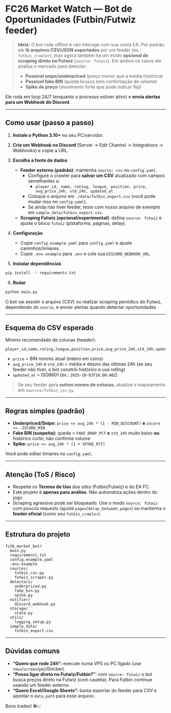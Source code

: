 
# FC26 Market Watch — Bot de Oportunidades (Futbin/Futwiz feeder)

> **Ideia:** O bot roda offline e não interage com sua conta EA.
> Por padrão ele **lê arquivos CSV/JSON exportados** por um feeder (ex.: `futbin_crawler`),
> mas agora também há um modo **opcional de scraping direto no Futwiz** (`source: futwiz`).
> Em ambos os casos ele analisa o mercado para detectar:
> - **Possível snipe/underpriced** (preço menor que a média histórica)
> - **Possível fake BIN** (queda brusca sem confirmação de volume)
> - **Spike de preço** (movimento forte que pode indicar flip)

Ele roda em loop 24/7 (enquanto o processo estiver ativo) e **envia alertas para um Webhook do Discord**.

---

## Como usar (passo a passo)

1) **Instale o Python 3.10+** no seu PC/servidor.

2) **Crie um Webhook no Discord** (Server → Edit Channel → Integrations → Webhooks) e copie a URL.

3) **Escolha a fonte de dados**
   - **Feeder externo (padrão)**: mantenha `source: csv` no `config.yaml`.
     - Configure o crawler para **salvar um CSV** atualizado com campos semelhantes a:
       - `player_id, name, rating, league, position, price, avg_price_24h, std_24h, updated_at`
     - Coloque o arquivo em `./data/futbin_export.csv` (você pode mudar isso no `config.yaml`).
     - Se ainda não tiver feeder, teste com nosso arquivo de exemplo em `sample_data/futbin_export.csv`.
   - **Scraping Futwiz (opcional/experimental)**: defina `source: futwiz` e ajuste o bloco `futwiz` (plataforma, páginas, delay).

4) **Configuração**
   - Copie `config.example.yaml` para `config.yaml` e ajuste caminhos/limiares.
   - Copie `.env.example` para `.env` e cole sua `DISCORD_WEBHOOK_URL`.

5) **Instalar dependências**
```bash
pip install -r requirements.txt
```

6) **Rodar**
```bash
python main.py
```
O bot vai assistir o arquivo (CSV) ou realizar scraping periódico do Futwiz, dependendo do `source`, e enviar alertas quando detectar oportunidades.

---

## Esquema do CSV esperado
Mínimo recomendado de colunas (header):
```
player_id,name,rating,league,position,price,avg_price_24h,std_24h,updated_at
```
- `price` = BIN mínimo atual (inteiro em coins)
- `avg_price_24h` e `std_24h` = média e desvio das últimas 24h (se seu feeder não tiver, o bot constrói histórico e usa rolling)
- `updated_at` = ISO8601 (ex.: `2025-10-03T16:00:00Z`)

> Se seu feeder gera **outros nomes de colunas**, atualize o mapeamento em `sources/futbin_csv.py`.

---

## Regras simples (padrão)
- **Underpriced/Snipe:** `price <= avg_24h * (1 - MIN_DISCOUNT)` **e** `zscore <= -ZSCORE_MIN`  
- **Fake BIN (suspeita):** queda > `FAKE_DROP_PCT` **e** `std_24h` muito baixo **ou** histórico curto; não confirma volume
- **Spike:** `price >= avg_24h * (1 + SPIKE_PCT)`

Você pode editar limiares no `config.yaml`.

---

## Atenção (ToS / Risco)
- Respeite os **Termos de Uso** dos sites (Futbin/Futwiz) e do EA FC.
- Este projeto é **apenas para análise**. Não automatiza ações dentro do jogo.
- Scraping agressivo pode ser bloqueado. Use o modo `source: futwiz` com poucos requests (ajuste `pages`/`delay_between_pages`) ou mantenha o **feeder oficial** (como seu `futbin_crawler`).

---

## Estrutura do projeto
```
fc26_market_bot/
  main.py
  requirements.txt
  config.example.yaml
  .env.example
  sources/
    futbin_csv.py
    futwiz_scraper.py
  detectors/
    underpriced.py
    fake_bin.py
    spike.py
  notifier/
    discord_webhook.py
  storage/
    state.py
  utils/
    logging_setup.py
  sample_data/
    futbin_export.csv
```

---

## Dúvidas comuns
- **“Quero que rode 24h”:** execute numa VPS ou PC ligado (use `tmux`/`screen`/`pm2`/Docker).  
- **“Posso ligar direto no Futwiz/Futbin?”**: com `source: futwiz` o bot busca preços direto na Futwiz (com cautela). Para Futbin continue usando um feeder externo.
- **“Quero Excel/Google Sheets”:** basta exportar do feeder para CSV e apontar o `data_path` para esse arquivo.

Bons trades! ⚽📈
